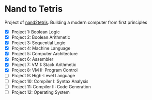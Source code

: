 # Nand to Tetris

Project of [nand2tetris](https://www.nand2tetris.org/course).
Building a modern computer from first principles

* [x] Project 1: Boolean Logic
* [x] Project 2: Boolean Arithmetic
* [x] Project 3: Sequential Logic
* [x] Project 4: Machine Language
* [x] Project 5: Computer Architecture
* [x] Project 6: Assembler
* [x] Project 7: VM I: Stack Arithmetic
* [x] Project 8: VM II: Program Control
* [ ] Project 9: High-Level Language
* [ ] Project 10: Compiler I: Syntax Analysis
* [ ] Project 11: Compiler II: Code Generation
* [ ] Project 12: Operating System
